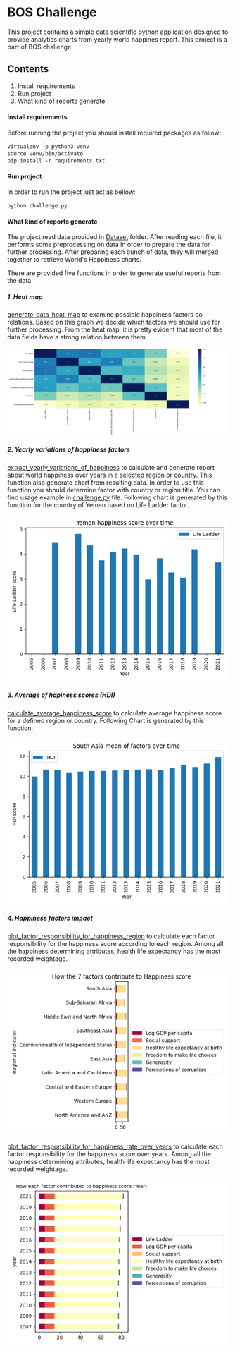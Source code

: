 # BOS Challenge
This project contains a simple data scientific python application designed to provide analytics charts from yearly world happines report. This project is a part of BOS challenge.

## Contents
1. Install requirements
2. Run project
3. What kind of reports generate

#### Install requirements
Before running the project you should install required packages as follow:
```shell script
virtualenv -p python3 venv
source venv/bin/activate
pip install -r requirements.txt
```

#### Run project
In order to run the project just act as bellow:
```shell script
python challenge.py
```

#### What kind of reports generate
The project read data provided in [Dataset](Datasets) folder. After reading each file, it performs some preprocessing on data in order to prepare the data for further processing. After preparing each bunch of data, they will merged together to retrieve World's Happiness charts.

There are provided five functions in order to generate useful reports from the data.

##### 1. Heat map
[generate_data_heat_map](analysis.py) to examine possible happiness factors co-relations. Based on this graph we decide which
factors we should use for further processing. From the heat map, it is pretty evident that most of the data fields have a strong relation between them.

![alt text](Images/heatmap.png)

##### 2. Yearly variations of happiness factors
[extract_yearly_variations_of_happiness](analysis.py) to calculate and generate report about world happiness over years in a selected region or country. This function also generate chart from resulting data. 
In order to use this function you should determine factor with country or region title. You can find usage example in [challenge.py](challenge.py) file. Following chart is generated by this function for the 
country of Yemen based on Life Ladder factor.

![alt text](Images/life-ladder.png)

##### 3. Average of hapiness scores (HDI)
[calculate_average_happiness_score](analysis.py) to calculate average happiness score for a defined region or country. Following Chart is generated by this function.

![alt text](Images/hdi.png)

##### 4. Happiness factors impact
[plot_factor_responsibility_for_happiness_region](analysis.py) to calculate each factor responsibility for the happiness score according to each region.
Among all the happiness determining attributes, health life expectancy has the most recorded weightage.

![alt text](Images/factors-by-region.png)

[plot_factor_responsibility_for_happiness_rate_over_years](analysis.py) to calculate each factor responsibility for the happiness score over years.
Among all the happiness determining attributes, health life expectancy has the most recorded weightage.

![alt text](Images/factors-over-years.png)

